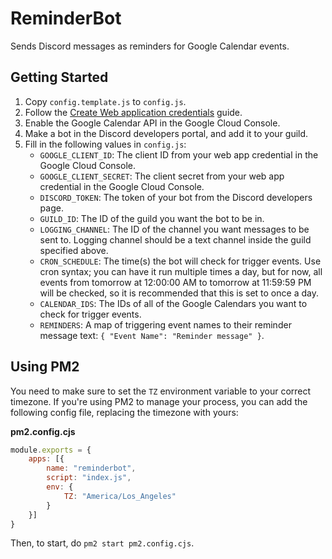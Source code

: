 # ReminderBot
Sends Discord messages as reminders for Google Calendar events.

## Getting Started
1. Copy `config.template.js` to `config.js`.
2. Follow the [Create Web application credentials](https://developers.google.com/workspace/guides/create-credentials#web-application) guide.
3. Enable the Google Calendar API in the Google Cloud Console.
4. Make a bot in the Discord developers portal, and add it to your guild.
5. Fill in the following values in `config.js`:
    - `GOOGLE_CLIENT_ID`: The client ID from your web app credential in the Google Cloud Console.
    - `GOOGLE_CLIENT_SECRET`: The client secret from your web app credential in the Google Cloud Console.
    - `DISCORD_TOKEN`: The token of your bot from the Discord developers page.
    - `GUILD_ID`: The ID of the guild you want the bot to be in.
    - `LOGGING_CHANNEL`: The ID of the channel you want messages to be sent to. Logging channel should be a text channel inside the guild specified above.
    - `CRON_SCHEDULE`: The time(s) the bot will check for trigger events. Use cron syntax; you can have it run multiple times a day, but for now, all events from tomorrow at 12:00:00 AM to tomorrow at 11:59:59 PM will be checked, so it is recommended that this is set to once a day.
    - `CALENDAR_IDS`: The IDs of all of the Google Calendars you want to check for trigger events.
    - `REMINDERS`: A map of triggering event names to their reminder message text: `{ "Event Name": "Reminder message" }`.

## Using PM2
You need to make sure to set the `TZ` environment variable to your correct timezone. If you're using PM2 to manage your process, you can add the following config file, replacing the timezone with yours:

**pm2.config.cjs**
```js
module.exports = {
	apps: [{
		name: "reminderbot",
		script: "index.js",
		env: {
			TZ: "America/Los_Angeles"
		}
	}]
}
```

Then, to start, do `pm2 start pm2.config.cjs`.

